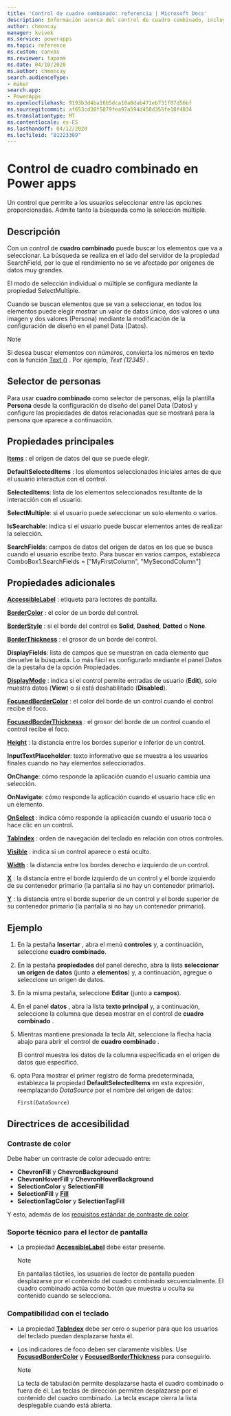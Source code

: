 ```yaml
---
title: 'Control de cuadro combinado: referencia | Microsoft Docs'
description: Información acerca del control de cuadro combinado, incluyendo sus propiedades y ejemplos
author: chmoncay
manager: kvivek
ms.service: powerapps
ms.topic: reference
ms.custom: canvas
ms.reviewer: tapanm
ms.date: 04/10/2020
ms.author: chmoncay
search.audienceType:
- maker
search.app:
- PowerApps
ms.openlocfilehash: 9193b3d4ba16b5dca10a8dab471eb731f07d56bf
ms.sourcegitcommit: af653cd30f5879fea97a594d458d355fe18f4834
ms.translationtype: MT
ms.contentlocale: es-ES
ms.lasthandoff: 04/12/2020
ms.locfileid: "81223389"
---
```

# <a name="combo-box-control-in-power-apps"></a>Control de cuadro combinado en Power apps
Un control que permite a los usuarios seleccionar entre las opciones proporcionadas.  Admite tanto la búsqueda como la selección múltiple.

## <a name="description"></a>Descripción
Con un control de **cuadro combinado** puede buscar los elementos que va a seleccionar.  La búsqueda se realiza en el lado del servidor de la propiedad SearchField, por lo que el rendimiento no se ve afectado por orígenes de datos muy grandes.  

El modo de selección individual o múltiple se configura mediante la propiedad SelectMultiple.

Cuando se buscan elementos que se van a seleccionar, en todos los elementos puede elegir mostrar un valor de datos único, dos valores o una imagen y dos valores (Persona) mediante la modificación de la configuración de diseño en el panel Data (Datos).

> [!NOTE]
> Si desea buscar elementos con *números*, convierta los números en texto con la función [Text ()](https://docs.microsoft.com/powerapps/maker/canvas-apps/functions/function-text) . Por ejemplo, *Text (12345)* .

## <a name="people-picker"></a>Selector de personas
Para usar **cuadro combinado** como selector de personas, elija la plantilla **Persona** desde la configuración de diseño del panel Data (Datos) y configure las propiedades de datos relacionadas que se mostrará para la persona que aparece a continuación.

## <a name="key-properties"></a>Propiedades principales
**[Items](properties-core.md)** : el origen de datos del que se puede elegir.

**DefaultSelectedItems** : los elementos seleccionados iniciales antes de que el usuario interactúe con el control.

**SelectedItems**: lista de los elementos seleccionados resultante de la interacción con el usuario.

**SelectMultiple**: si el usuario puede seleccionar un solo elemento o varios.

**IsSearchable**: indica si el usuario puede buscar elementos antes de realizar la selección.

**SearchFields**: campos de datos del origen de datos en los que se busca cuando el usuario escribe texto.  Para buscar en varios campos, establezca ComboBox1.SearchFields = ["MyFirstColumn", "MySecondColumn"]

## <a name="additional-properties"></a>Propiedades adicionales
**[AccessibleLabel](properties-accessibility.md)** : etiqueta para lectores de pantalla.

**[BorderColor](properties-color-border.md)** : el color de un borde del control.

**[BorderStyle](properties-color-border.md)** : si el borde del control es **Solid**, **Dashed**, **Dotted** o **None**.

**[BorderThickness](properties-color-border.md)** : el grosor de un borde del control.

**DisplayFields**: lista de campos que se muestran en cada elemento que devuelve la búsqueda.  Lo más fácil es configurarlo mediante el panel Datos de la pestaña de la opción Propiedades.

**[DisplayMode](properties-core.md)** : indica si el control permite entradas de usuario (**Edit**), solo muestra datos (**View**) o si está deshabilitado (**Disabled**).

**[FocusedBorderColor](properties-color-border.md)** : el color del borde de un control cuando el control recibe el foco.

**[FocusedBorderThickness](properties-color-border.md)** : el grosor del borde de un control cuando el control recibe el foco.

**[Height](properties-size-location.md)** : la distancia entre los bordes superior e inferior de un control.

**InputTextPlaceholder**: texto informativo que se muestra a los usuarios finales cuando no hay elementos seleccionados.

**OnChange**: cómo responde la aplicación cuando el usuario cambia una selección.

**OnNavigate**: cómo responde la aplicación cuando el usuario hace clic en un elemento.

**[OnSelect](properties-core.md)** : indica cómo responde la aplicación cuando el usuario toca o hace clic en un control.

**[TabIndex](properties-accessibility.md)** : orden de navegación del teclado en relación con otros controles.

**[Visible](properties-core.md)** : indica si un control aparece o está oculto.

**[Width](properties-size-location.md)** : la distancia entre los bordes derecho e izquierdo de un control.

**[X](properties-size-location.md)** : la distancia entre el borde izquierdo de un control y el borde izquierdo de su contenedor primario (la pantalla si no hay un contenedor primario).

**[Y](properties-size-location.md)** : la distancia entre el borde superior de un control y el borde superior de su contenedor primario (la pantalla si no hay un contenedor primario).

## <a name="example"></a>Ejemplo
1. En la pestaña **Insertar** , abra el menú **controles** y, a continuación, seleccione **cuadro combinado**.  

1. En la pestaña **propiedades** del panel derecho, abra la lista **seleccionar un origen de datos** (junto a **elementos**) y, a continuación, agregue o seleccione un origen de datos.

1. En la misma pestaña, seleccione **Editar** (junto a **campos**).

1. En el panel **datos** , abra la lista **texto principal** y, a continuación, seleccione la columna que desea mostrar en el control de **cuadro combinado** .

1. Mientras mantiene presionada la tecla Alt, seleccione la flecha hacia abajo para abrir el control de **cuadro combinado** .

    El control muestra los datos de la columna especificada en el origen de datos que especificó.
    
1. opta Para mostrar el primer registro de forma predeterminada, establezca la propiedad **DefaultSelectedItems** en esta expresión, reemplazando *DataSource* por el nombre del origen de datos:

    `First(DataSource)`

## <a name="accessibility-guidelines"></a>Directrices de accesibilidad
### <a name="color-contrast"></a>Contraste de color
Debe haber un contraste de color adecuado entre:
* **ChevronFill** y **ChevronBackground**
* **ChevronHoverFill** y **ChevronHoverBackground**
* **SelectionColor** y **SelectionFill**
* **SelectionFill** y **[Fill](properties-color-border.md)**
* **SelectionTagColor** y **SelectionTagFill**

Y esto, además de los [requisitos estándar de contraste de color](../accessible-apps-color.md).

### <a name="screen-reader-support"></a>Soporte técnico para el lector de pantalla
* La propiedad **[AccessibleLabel](properties-accessibility.md)** debe estar presente.

    > [!NOTE]
  > En pantallas táctiles, los usuarios de lector de pantalla pueden desplazarse por el contenido del cuadro combinado secuencialmente. El cuadro combinado actúa como botón que muestra u oculta su contenido cuando se selecciona.

### <a name="keyboard-support"></a>Compatibilidad con el teclado
* La propiedad **[TabIndex](properties-accessibility.md)** debe ser cero o superior para que los usuarios del teclado puedan desplazarse hasta él.
* Los indicadores de foco deben ser claramente visibles. Use **[FocusedBorderColor](properties-color-border.md)** y **[FocusedBorderThickness](properties-color-border.md)** para conseguirlo.

    > [!NOTE]
  > La tecla de tabulación permite desplazarse hasta el cuadro combinado o fuera de él. Las teclas de dirección permiten desplazarse por el contenido del cuadro combinado. La tecla escape cierra la lista desplegable cuando está abierta.
